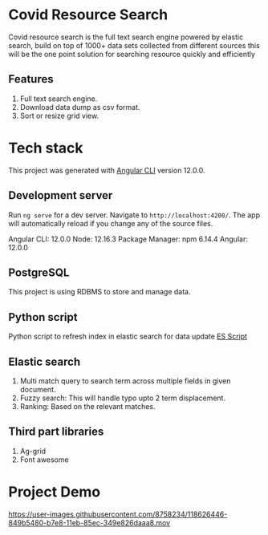 # Covid Resource Search

Covid resource search is the full text search engine powered by elastic search, build on top of 1000+ data sets collected from different sources this will be the one point solution for searching resource quickly and efficiently

## Features
1. Full text search engine.
2. Download data dump as csv format.
3. Sort or resize grid view.

# Tech stack

This project was generated with [Angular CLI](https://github.com/angular/angular-cli) version 12.0.0.

## Development server

Run `ng serve` for a dev server. Navigate to `http://localhost:4200/`. The app will automatically reload if you change any of the source files.

Angular CLI: 12.0.0
Node: 12.16.3
Package Manager: npm 6.14.4
Angular: 12.0.0

## PostgreSQL

This project is using RDBMS to store and manage data.

## Python script

Python script to refresh index in elastic search for data update [ES Script](https://gist.github.com/Vishmitashetty/3b2a5ef7877f2ea73a4329a476dadaa3)

## Elastic search
1. Multi match query to search term across multiple fields in given document.
2. Fuzzy search: This will handle typo upto 2 term displacement.
3. Ranking: Based on the relevant matches.

## Third part libraries
1. Ag-grid
2. Font awesome

# Project Demo

https://user-images.githubusercontent.com/8758234/118626446-849b5480-b7e8-11eb-85ec-349e826daaa8.mov

